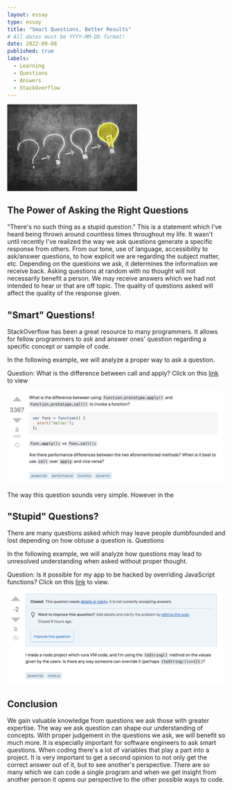 ```yaml
---
layout: essay
type: essay
title: "Smart Questions, Better Results"
# All dates must be YYYY-MM-DD format!
date: 2022-09-08
published: true
labels:
  - Learning
  - Questions 
  - Answers 
  - StackOverflow
---
```


<img width="300px" class="rounded float-start pe-4" src="../img/smart-questions/question-mark-to-light-bulb.jpeg">


## The Power of Asking the Right Questions

"There's no such thing as a stupid question." This is a statement which I've heard being thrown around countless times throughout my life. It wasn't until recently I've realized the way we ask questions generate a specific response from others. From our tone, use of language, accessibility to ask/answer questions, to how explicit we are regarding the subject matter, etc. Depending on the questions we ask, it determines the information we receive back. Asking questions at random with no thought will not necessarily benefit a person. We may receive answers which we had not intended to hear or that are off topic. The quality of questions asked will affect the quality of the response given.

## "Smart" Questions!

StackOverflow has been a great resource to many programmers. It allows for fellow programmers to ask and answer ones' question regarding a specific concept or sample of code. 

In the following example, we will analyze a proper way to ask a question. 

Question: What is the difference between call and apply?
Click on this <a href="https://stackoverflow.com/questions/1986896/what-is-the-difference-between-call-and-apply?fbclid=IwAR1JIjTT97hSa_2J8JvVAdV243AE0KSKQHMaMNW9nKtHP6ZGm2Y8AmYbySQ">link</a> to view

<img width="500px" src="../img/smart-questions/Screen Shot 2022-09-08 at 11.05.37 PM.png">


The way this question sounds very simple. However in the  




## "Stupid" Questions?

There are many questions asked which may leave people dumbfounded and lost depending on how obtuse a question is. Questions 

In the following example, we will analyze how questions may lead to unresolved understanding when asked without proper thought. 

Question: Is it possible for my app to be hacked by overriding JavaScript functions? Click on this <a href="https://stackoverflow.com/questions/73656601/is-it-possible-for-my-app-to-be-hacked-by-overriding-javascript-functions?fbclid=IwAR3GC49cjwcMjpUpLibX6uIm00ZbdwvoZUlE6GcEwTvA3bfbVI7wPP7-_Ls">link</a> to view. 

<img width="500px" src="../img/smart-questions/Screen Shot 2022-09-08 at 11.05.28 PM.png">


## Conclusion 

We gain valuable knowledge from questions we ask those with greater expertise. The way we ask question can shape our understanding of concepts. With proper judgement in the questions we ask, we will benefit so much more. It is especially important for software engineers to ask smart questions. When coding there's a lot of variables that play a part into a project. It is very important to get a second opinion to not only get the correct answer out of it, but to see another's perspective. There are so many which we can code a single program and when we get insight from another person it opens our perspective to the other possible ways to code. 
